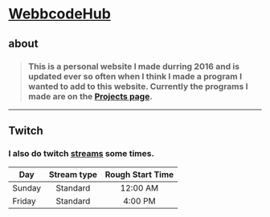 # [WebbcodeHub](https://webbcode.github.io/WebbcodeHub/)

## about

> ### This is a personal website I made durring 2016 and is updated ever so often when I think I made a program I wanted to add to this website. Currently the programs I made are on the [Projects page](https://webbcode.github.io/WebbcodeHub/projects/projects.html).
***
## Twitch

### I also do twitch [streams](https://go.twitch.tv/webbcode "My Twitch") some times.

|  Day |Stream type| Rough Start Time |
|------|:---------:|:----------------:|
|Sunday| Standard  |      12:00 AM    |
|Friday| Standard  |      4:00 PM     |
